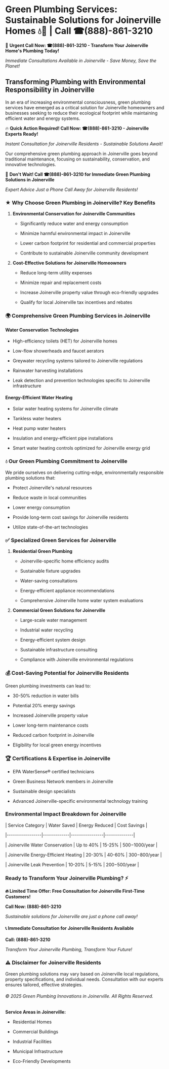 # Green Plumbing Services: Sustainable Solutions for Joinerville Homes 💧🌿 | Call ☎(888)-861-3210

🚨 **Urgent Call Now: ☎(888)-861-3210 - Transform Your Joinerville Home's Plumbing Today!**
*Immediate Consultations Available in Joinerville - Save Money, Save the Planet!*

## Transforming Plumbing with Environmental Responsibility in Joinerville

In an era of increasing environmental consciousness, green plumbing services have emerged as a critical solution for Joinerville homeowners and businesses seeking to reduce their ecological footprint while maintaining efficient water and energy systems. 

🔥 **Quick Action Required! Call Now: ☎(888)-861-3210 - Joinerville Experts Ready!**
*Instant Consultation for Joinerville Residents - Sustainable Solutions Await!*

Our comprehensive green plumbing approach in Joinerville goes beyond traditional maintenance, focusing on sustainability, conservation, and innovative technologies.

🚨 **Don't Wait! Call ☎(888)-861-3210 for Immediate Green Plumbing Solutions in Joinerville**
*Expert Advice Just a Phone Call Away for Joinerville Residents!*

### ★ Why Choose Green Plumbing in Joinerville? Key Benefits

1. **Environmental Conservation for Joinerville Communities** 
   - Significantly reduce water and energy consumption
   - Minimize harmful environmental impact in Joinerville
   - Lower carbon footprint for residential and commercial properties
   - Contribute to sustainable Joinerville community development

2. **Cost-Effective Solutions for Joinerville Homeowners** 
   - Reduce long-term utility expenses
   - Minimize repair and replacement costs
   - Increase Joinerville property value through eco-friendly upgrades
   - Qualify for local Joinerville tax incentives and rebates

### 🌍 Comprehensive Green Plumbing Services in Joinerville

#### Water Conservation Technologies
- High-efficiency toilets (HET) for Joinerville homes
- Low-flow showerheads and faucet aerators
- Greywater recycling systems tailored to Joinerville regulations
- Rainwater harvesting installations
- Leak detection and prevention technologies specific to Joinerville infrastructure

#### Energy-Efficient Water Heating
- Solar water heating systems for Joinerville climate
- Tankless water heaters
- Heat pump water heaters
- Insulation and energy-efficient pipe installations
- Smart water heating controls optimized for Joinerville energy grid

### 💧 Our Green Plumbing Commitment to Joinerville

We pride ourselves on delivering cutting-edge, environmentally responsible plumbing solutions that:
- Protect Joinerville's natural resources
- Reduce waste in local communities
- Lower energy consumption
- Provide long-term cost savings for Joinerville residents
- Utilize state-of-the-art technologies

### ✅ Specialized Green Services for Joinerville

1. **Residential Green Plumbing**
   - Joinerville-specific home efficiency audits
   - Sustainable fixture upgrades
   - Water-saving consultations
   - Energy-efficient appliance recommendations
   - Comprehensive Joinerville home water system evaluations

2. **Commercial Green Solutions for Joinerville**
   - Large-scale water management
   - Industrial water recycling
   - Energy-efficient system design
   - Sustainable infrastructure consulting
   - Compliance with Joinerville environmental regulations

### 💰 Cost-Saving Potential for Joinerville Residents

Green plumbing investments can lead to:
- 30-50% reduction in water bills
- Potential 20% energy savings
- Increased Joinerville property value
- Lower long-term maintenance costs
- Reduced carbon footprint in Joinerville
- Eligibility for local green energy incentives

### 🏆 Certifications & Expertise in Joinerville

- EPA WaterSense® certified technicians
- Green Business Network members in Joinerville
- Sustainable design specialists
- Advanced Joinerville-specific environmental technology training

### Environmental Impact Breakdown for Joinerville

| Service Category | Water Saved | Energy Reduced | Cost Savings |
|-----------------|-------------|----------------|--------------|
| Joinerville Water Conservation | Up to 40% | 15-25% | $500-$1000/year |
| Joinerville Energy-Efficient Heating | 20-30% | 40-60% | $300-$800/year |
| Joinerville Leak Prevention | 10-20% | 5-15% | $200-$500/year |

### Ready to Transform Your Joinerville Plumbing? ⚡

**🔥 Limited Time Offer: Free Consultation for Joinerville First-Time Customers!**

**Call Now: (888)-861-3210**
*Sustainable solutions for Joinerville are just a phone call away!*

#### 📞 Immediate Consultation for Joinerville Residents Available

**Call: (888)-861-3210**
*Transform Your Joinerville Plumbing, Transform Your Future!*

### ⚠️ Disclaimer for Joinerville Residents

Green plumbing solutions may vary based on Joinerville local regulations, property specifications, and individual needs. Consultation with our experts ensures tailored, effective strategies.

###### © 2025 Green Plumbing Innovations in Joinerville. All Rights Reserved.

**Service Areas in Joinerville:** 
- Residential Homes
- Commercial Buildings
- Industrial Facilities
- Municipal Infrastructure
- Eco-Friendly Developments
